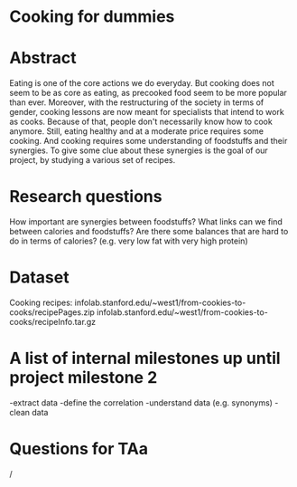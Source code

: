 # Cooking for dummies

# Abstract
Eating is one of the core actions we do everyday. But cooking does not seem to be as core as eating, as precooked food seem to be more popular than ever. Moreover, with the restructuring of the society in terms of gender, cooking lessons are now meant for specialists that intend to work as cooks. Because of that, people don't necessarily know how to cook anymore.
Still, eating healthy and at a moderate price requires some cooking. And cooking requires some understanding of foodstuffs and their synergies.
To give some clue about these synergies is the goal of our project, by studying a various set of recipes.

# Research questions
How important are synergies between foodstuffs?
What links can we find between calories and foodstuffs?
Are there some balances that are hard to do in terms of calories? (e.g. very low fat with very high protein)

# Dataset
Cooking recipes:
	infolab.stanford.edu/~west1/from-cookies-to-cooks/recipePages.zip
	infolab.stanford.edu/~west1/from-cookies-to-cooks/recipeInfo.tar.gz

# A list of internal milestones up until project milestone 2
-extract data
-define the correlation
-understand data (e.g. synonyms)
-clean data

# Questions for TAa
/